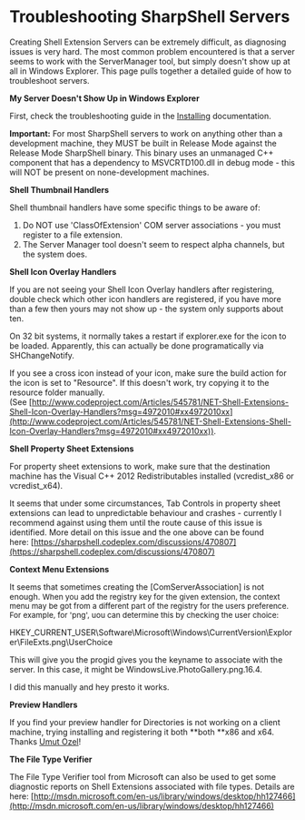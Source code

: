 # Troubleshooting SharpShell Servers

Creating Shell Extension Servers can be extremely difficult, as diagnosing issues is very hard. The most common problem encountered is that a server seems to work with the ServerManager tool, but simply doesn't show up at all in Windows Explorer. This page pulls together a detailed guide of how to troubleshoot servers.

**My Server Doesn't Show Up in Windows Explorer**

First, check the troubleshooting guide in the [Installing](../installing/installing.md) documentation.

**Important:** For most SharpShell servers to work on anything other than a development machine, they MUST be built in Release Mode against the Release Mode SharpShell binary. This binary uses an unmanaged C++ component that has a dependency to MSVCRTD100.dll in debug mode - this will NOT be present on none-development machines.

**Shell Thumbnail Handlers**

Shell thumbnail handlers have some specific things to be aware of:

1.  Do NOT use 'ClassOfExtension' COM server associations - you must register to a file extension.
2.  The Server Manager tool doesn't seem to respect alpha channels, but the system does.

**Shell Icon Overlay Handlers**

If you are not seeing your Shell Icon Overlay handlers after registering, double check which other icon handlers are registered, if you have more than a few then yours may not show up - the system only supports about ten.

On 32 bit systems, it normally takes a restart if explorer.exe for the icon to be loaded. Apparently, this can actually be done programatically via SHChangeNotify.

If you see a cross icon instead of your icon, make sure the build action for the icon is set to "Resource". If this doesn't work, try copying it to the resource folder manually. (See [http://www.codeproject.com/Articles/545781/NET-Shell-Extensions-Shell-Icon-Overlay-Handlers?msg=4972010#xx4972010xx](http://www.codeproject.com/Articles/545781/NET-Shell-Extensions-Shell-Icon-Overlay-Handlers?msg=4972010#xx4972010xx)).

**Shell Property Sheet Extensions**

For property sheet extensions to work, make sure that the destination machine has the Visual C++ 2012 Redistributables installed (vcredist_x86 or vcredist_x64).

It seems that under some circumstances, Tab Controls in property sheet extensions can lead to unpredictable behaviour and crashes - currently I recommend against using them until the route cause of this issue is identified. More detail on this issue and the one above can be found here: [https://sharpshell.codeplex.com/discussions/470807](https://sharpshell.codeplex.com/discussions/470807)

**Context Menu Extensions**

It seems that sometimes creating the [ComServerAssociation] is not enough. <span style="font-size:10pt">When you add the registry key for the given extension, the context menu may be got from a different part of the registry for the users preference. For example, for 'png', u</span><span style="font-size:10pt">ou can determine this by checking the user choice:</span>

HKEY_CURRENT_USER\Software\Microsoft\Windows\CurrentVersion\Explorer\FileExts.png\UserChoice   

This will give you the progid gives you the keyname to associate with the server. In this case, it might be WindowsLive.PhotoGallery.png.16.4.  

I did this manually and hey presto it works.

**Preview Handlers**

If you find your preview handler for Directories is not working on a client machine, trying installing and registering it both **both **x86 and x64\. Thanks [Umut Ozel](https://github.com/umutozel)!

**The File Type Verifier**

The File Type Verifier tool from Microsoft can also be used to get some diagnostic reports on Shell Extensions associated with file types. Details are here: [http://msdn.microsoft.com/en-us/library/windows/desktop/hh127466](http://msdn.microsoft.com/en-us/library/windows/desktop/hh127466)
